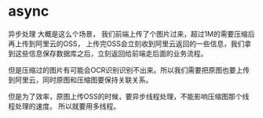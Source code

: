 # async
异步处理
大概是这么个场景，
我们前端上传了个图片过来，超过1M的需要压缩后再上传到阿里云的OSS，
上传完OSS会立刻收到阿里云返回的一些信息，我们拿到这些信息保存数据库之后，立刻返回给前端走后面的业务流程。

但是压缩过的图片有可能会OCR识别识别不出来。所以我们需要把原图也要上传到阿里云，同时原图和压缩图要保持关联关系。

但是为了效率，原图上传OSS的时候，要异步线程处理，不能影响压缩图那个线程处理的速度。
所以就要用多线程。

